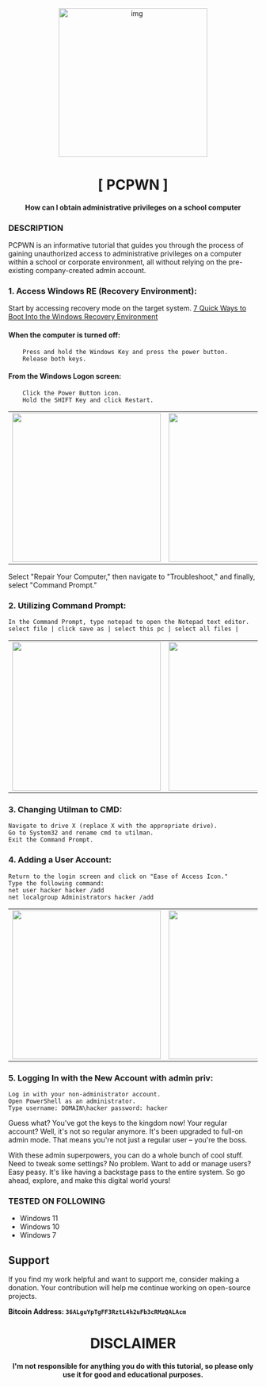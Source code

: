 
<div align="center">
    <img 
        style="width: 300px; 
               height: 300px;
               display: block; 
               margin-left: auto;
               margin-right: auto;"
        src="https://cdn-icons-png.flaticon.com/512/207/207130.png" 
        alt="img">
</div>

<h1 align="center"> [ PCPWN ]</h1>
<h4 align="center">How can I obtain administrative privileges on a school computer
</h4>

### DESCRIPTION
PCPWN is an informative tutorial that guides you through the process of gaining unauthorized access to administrative privileges on a computer within a school or corporate environment, all without relying on the pre-existing company-created admin account.


### 1. Access Windows RE (Recovery Environment):
  Start by accessing recovery mode on the target system. [7 Quick Ways to Boot Into the Windows Recovery Environment](https://www.makeuseof.com/ways-to-boot-into-the-windows-recovery-environment/)

    
#### When the computer is turned off:
        Press and hold the Windows Key and press the power button.
        Release both keys.

#### From the Windows Logon screen:
        Click the Power Button icon.
        Hold the SHIFT Key and click Restart.



<table>
  <tr>
    <td align="center">
      <a href="#"><img src="https://www.windowspasswordsrecovery.com/images/topic/fix-windows/repair-your-computer.jpg" width="300" /></a>
        <br />
      </a>
    </td>
    <td align="center">
      <a href="#"><img src="https://i.imgur.com/Hi2fqIr.png" width="300" /></a>
        <br />
      </a>
    </td>
    <td align="center">
     <a href="#"><img src="https://i.imgur.com/Hi2fqIr.png" width="300" /></a>
        <br />
      </a>
    </td>
</table>


  Select "Repair Your Computer," then navigate to "Troubleshoot," and finally, select "Command Prompt."




### 2. Utilizing Command Prompt:
    In the Command Prompt, type notepad to open the Notepad text editor.
    select file | click save as | select this pc | select all files |



<table>
  <tr>
    <td align="center">
      <a href="#"><img src="https://i.imgur.com/lUC9sBN.png" width="300" /></a>
        <br />
      </a>
    </td>
    <td align="center">
      <a href="#"><img src="https://i.imgur.com/6QUeUIC.png" width="300" /></a>
        <br />
      </a>
    </td>
    <td align="center">
     <a href="#"><img src="https://i.imgur.com/xpSfUCj.png" width="300" /></a>
        <br />
      </a>
    </td>
</table>



### 3. Changing Utilman to CMD:
    Navigate to drive X (replace X with the appropriate drive).
    Go to System32 and rename cmd to utilman.
    Exit the Command Prompt.

### 4. Adding a User Account:
    Return to the login screen and click on "Ease of Access Icon."
    Type the following command: 
    net user hacker hacker /add 
    net localgroup Administrators hacker /add


<table>
  <tr>
    <td align="center">
      <a href="#"><img src="https://i.imgur.com/Ebi9VG1.png" width="300" /></a>
        <br />
      </a>
    </td>
    <td align="center">
      <a href="#"><img src="https://i.imgur.com/HiFXNMi.png" width="300" /></a>
        <br />
      </a>
    </td>
</table>



### 5. Logging In with the New Account with admin priv:
    Log in with your non-administrator account.
    Open PowerShell as an administrator.
    Type username: DOMAIN\hacker password: hacker



Guess what? You've got the keys to the kingdom now! Your regular account? Well, it's not so regular anymore. It's been upgraded to full-on admin mode. That means you're not just a regular user – you're the boss.

With these admin superpowers, you can do a whole bunch of cool stuff. Need to tweak some settings? No problem. Want to add or manage users? Easy peasy. It's like having a backstage pass to the entire system. So go ahead, explore, and make this digital world yours!




### TESTED ON FOLLOWING
* Windows 11
* Windows 10
* Windows 7



## Support

If you find my work helpful and want to support me, consider making a donation. Your contribution will help me continue working on open-source projects.

**Bitcoin Address: `36ALguYpTgFF3RztL4h2uFb3cRMzQALAcm`**
   
<h1 align="center"> DISCLAIMER </h1>

<h4 align="center">I'm not responsible for anything you do with this tutorial, so please only use it for good and educational purposes. </h4>

